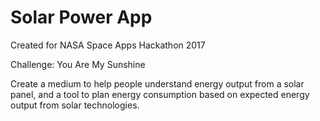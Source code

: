 # Solar Power App
Created for NASA Space Apps Hackathon 2017

Challenge: You Are My Sunshine

Create a medium to help people understand energy output from a solar panel, and a tool to plan energy consumption based on expected energy output from solar technologies.
